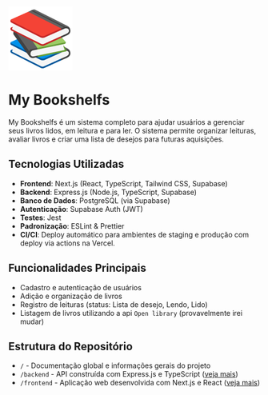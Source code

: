 ![Ícone 128x128](./assets/icon-128x128.png)

# My Bookshelfs

My Bookshelfs é um sistema completo para ajudar usuários a gerenciar seus livros lidos, em leitura e para ler. O sistema permite organizar leituras, avaliar livros e criar uma lista de desejos para futuras aquisições.

## Tecnologias Utilizadas

- **Frontend**: Next.js (React, TypeScript, Tailwind CSS, Supabase)
- **Backend**: Express.js (Node.js, TypeScript, Supabase)
- **Banco de Dados**: PostgreSQL (via Supabase)
- **Autenticação**: Supabase Auth (JWT)
- **Testes**: Jest
- **Padronização**: ESLint & Prettier
- **CI/CI**: Deploy automático para ambientes de staging e produção com deploy via actions na Vercel.

## Funcionalidades Principais

- Cadastro e autenticação de usuários
- Adição e organização de livros
- Registro de leituras (status: Lista de desejo, Lendo, Lido)
- Listagem de livros utilizando a api `Open library` (provavelmente irei mudar)

## Estrutura do Repositório

- `/` - Documentação global e informações gerais do projeto
- `/backend` - API construída com Express.js e TypeScript ([veja mais](./backend/README.md))
- `/frontend` - Aplicação web desenvolvida com Next.js e React ([veja mais](./frontend/README.md))
